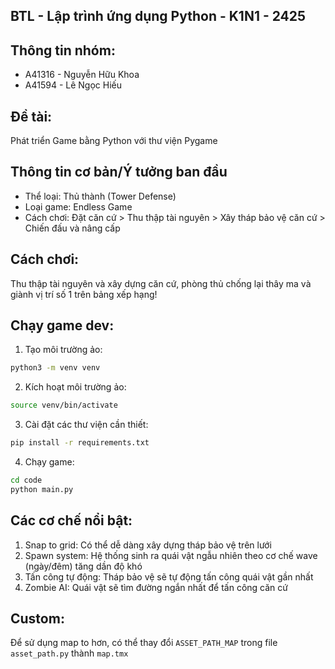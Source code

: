 BTL - Lập trình ứng dụng Python - K1N1 - 2425
---

## Thông tin nhóm:
- A41316 - Nguyễn Hữu Khoa
- A41594 - Lê Ngọc Hiếu

## Đề tài:

Phát triển Game bằng Python với thư viện Pygame

## Thông tin cơ bản/Ý tưởng ban đầu
- Thể loại: Thủ thành (Tower Defense)
- Loại game: Endless Game
- Cách chơi: Đặt căn cứ > Thu thập tài nguyên > Xây tháp bảo vệ căn cứ > Chiến đấu và nâng cấp

## Cách chơi:

Thu thập tài nguyên và xây dựng căn cứ, phòng thủ chống lại thây ma và giành vị trí số 1 trên bảng xếp hạng!

## Chạy game dev:
1. Tạo môi trường ảo:

```bash
python3 -m venv venv
```

2. Kích hoạt môi trường ảo:

```bash
source venv/bin/activate
```

3. Cài đặt các thư viện cần thiết:

```bash
pip install -r requirements.txt
```

4. Chạy game:

```bash
cd code
python main.py
```

## Các cơ chế nổi bật:

1. Snap to grid: Có thể dễ dàng xây dựng tháp bảo vệ trên lưới
2. Spawn system: Hệ thống sinh ra quái vật ngẫu nhiên theo cơ chế wave (ngày/đêm) tăng dần độ khó
3. Tấn công tự động: Tháp bảo vệ sẽ tự động tấn công quái vật gần nhất
4. Zombie AI: Quái vật sẽ tìm đường ngắn nhất để tấn công căn cứ

## Custom:

Để sử dụng map to hơn, có thể thay đổi `ASSET_PATH_MAP` trong file `asset_path.py` thành `map.tmx`
